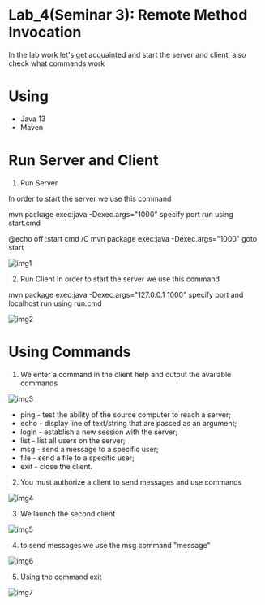 # Lab_4(Seminar 3): Remote Method Invocation
In the lab work let's get acquainted and start the server and client, also check what commands work
# Using
- Java 13
- Maven 
# Run Server and Client

1) Run Server

In order to start the server we use this command

mvn package exec:java -Dexec.args="1000" specify port
run using start.cmd 

@echo off
:start
cmd /C mvn package exec:java -Dexec.args="1000"
goto start

![img1]()

2) Run Client
In order to start the server we use this command

mvn package exec:java -Dexec.args="127.0.0.1 1000" specify port and localhost
run using run.cmd 

![img2]()

# Using Commands

1) We enter a command in the client  help  and output the available commands

![img3]()

- ping  - test the ability of the source computer to reach a server;
- echo  - display line of text/string that are passed as an argument;
- login - establish a new session with the server;
- list  - list all users on the server;
- msg   - send a message to a specific user;
- file  - send a file to a specific user;
- exit  - close the client.

2) You must authorize a client to send messages and use commands

![img4]()

3) We launch the second client

![img5]()

4) to send messages we use the msg command "message"

![img6]()

5) Using the command exit

![img7]()
